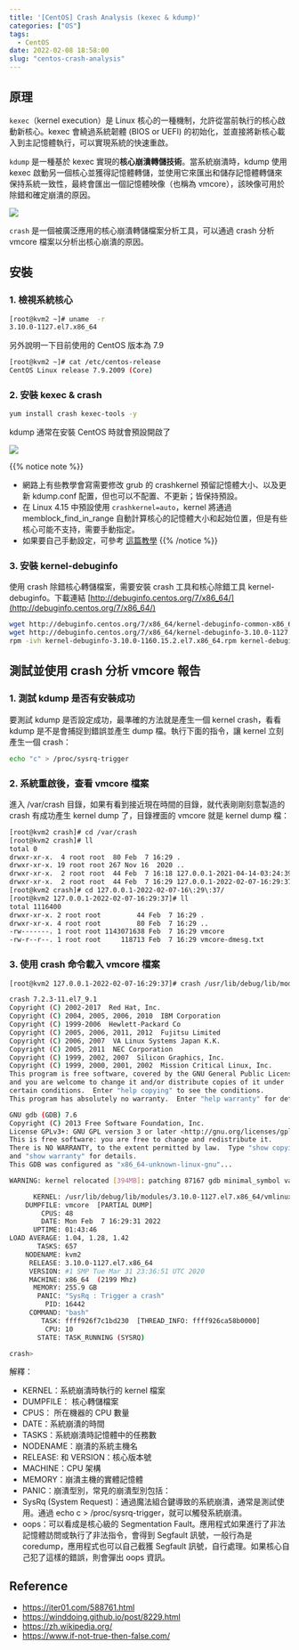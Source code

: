```yaml
---
title: '[CentOS] Crash Analysis (kexec & kdump)'
categories: ["OS"]
tags:
  - CentOS
date: 2022-02-08 18:58:00
slug: "centos-crash-analysis"
---
```

## 原理
`kexec`（kernel execution）是 Linux 核心的一種機制，允許從當前執行的核心啟動新核心。kexec 會繞過系統韌體 (BIOS or UEFI) 的初始化，並直接將新核心載入到主記憶體執行，可以實現系統的快速重啟。
<!--more-->
`kdump` 是一種基於 kexec 實現的**核心崩潰轉儲技術**。當系統崩潰時，kdump 使用 kexec 啟動另一個核心並獲得記憶體轉儲，並使用它來匯出和儲存記憶體轉儲來保持系統一致性，最終會匯出一個記憶體映像（也稱為 vmcore），該映像可用於除錯和確定崩潰的原因。

![](https://imgur.com/qVB7Gv4.png)

`crash` 是一個被廣泛應用的核心崩潰轉儲檔案分析工具，可以通過 crash 分析 vmcore 檔案以分析出核心崩潰的原因。

## 安裝

### 1. 檢視系統核心
```bash
[root@kvm2 ~]# uname  -r
3.10.0-1127.el7.x86_64
```
另外說明一下目前使用的 CentOS 版本為 7.9
```bash
[root@kvm2 ~]# cat /etc/centos-release
CentOS Linux release 7.9.2009 (Core)
```

### 2. 安裝 kexec & crash
```bash
yum install crash kexec-tools -y
```
kdump 通常在安裝 CentOS 時就會預設開啟了

![](https://imgur.com/3tNR6NA.png)

{{% notice note %}}
- 網路上有些教學會寫需要修改 grub 的 crashkernel 預留記憶體大小、以及更新 kdump.conf 配置，但也可以不配置、不更新；皆保持預設。
- 在 Linux 4.15 中預設使用 `crashkernel=auto`，kernel 將通過 memblock_find_in_range 自動計算核心的記憶體大小和起始位置，但是有些核心可能不支持，需要手動指定。
- 如果要自己手動設定，可參考 <a href="https://www.linuxtechi.com/how-to-enable-kdump-on-rhel-7-and-centos-7/">這篇教學</a>
{{% /notice %}}

### 3. 安裝 kernel-debuginfo
使用 crash 除錯核心轉儲檔案，需要安裝 crash 工具和核心除錯工具 kernel-debuginfo。下載連結 [http://debuginfo.centos.org/7/x86_64/](http://debuginfo.centos.org/7/x86_64/)
```bash
wget http://debuginfo.centos.org/7/x86_64/kernel-debuginfo-common-x86_64-3.10.0-1127.el7.x86_64.rpm
wget http://debuginfo.centos.org/7/x86_64/kernel-debuginfo-3.10.0-1127.el7.x86_64.rpm
rpm -ivh kernel-debuginfo-3.10.0-1160.15.2.el7.x86_64.rpm kernel-debuginfo-common-x86_64-3.10.0-1160.15.2.el7.x86_64.rpm
```

## 測試並使用 crash 分析 vmcore 報告
### 1.  測試 kdump 是否有安裝成功
要測試 kdump 是否設定成功，最準確的方法就是產生一個 kernel crash，看看 kdump 是不是會捕捉到錯誤並產生 dump 檔。執行下面的指令，讓 kernel 立刻產生一個 crash：
```bash
echo "c" > /proc/sysrq-trigger
```

### 2. 系統重啟後，查看 vmcore 檔案
進入 /var/crash 目錄，如果有看到接近現在時間的目錄，就代表剛剛刻意製造的 crash 有成功產生 kernel dump 了，目錄裡面的 vmcore 就是 kernel dump 檔：
```bash
[root@kvm2 crash]# cd /var/crash
[root@kvm2 crash]# ll
total 0
drwxr-xr-x.  4 root root  80 Feb  7 16:29 .
drwxr-xr-x. 19 root root 267 Nov 16  2020 ..
drwxr-xr-x.  2 root root  44 Feb  7 16:18 127.0.0.1-2021-04-14-03:24:39
drwxr-xr-x.  2 root root  44 Feb  7 16:29 127.0.0.1-2022-02-07-16:29:37
[root@kvm2 crash]# cd 127.0.0.1-2022-02-07-16\:29\:37/
[root@kvm2 127.0.0.1-2022-02-07-16:29:37]# ll
total 1116400
drwxr-xr-x. 2 root root         44 Feb  7 16:29 .
drwxr-xr-x. 4 root root         80 Feb  7 16:29 ..
-rw-------. 1 root root 1143071638 Feb  7 16:29 vmcore
-rw-r--r--. 1 root root     118713 Feb  7 16:29 vmcore-dmesg.txt
```

### 3.  使用 crash 命令載入 vmcore 檔案

```bash
[root@kvm2 127.0.0.1-2022-02-07-16:29:37]# crash /usr/lib/debug/lib/modules/3.10.0-1127.el7.x86_64/vmlinux vmcore

crash 7.2.3-11.el7_9.1
Copyright (C) 2002-2017  Red Hat, Inc.
Copyright (C) 2004, 2005, 2006, 2010  IBM Corporation
Copyright (C) 1999-2006  Hewlett-Packard Co
Copyright (C) 2005, 2006, 2011, 2012  Fujitsu Limited
Copyright (C) 2006, 2007  VA Linux Systems Japan K.K.
Copyright (C) 2005, 2011  NEC Corporation
Copyright (C) 1999, 2002, 2007  Silicon Graphics, Inc.
Copyright (C) 1999, 2000, 2001, 2002  Mission Critical Linux, Inc.
This program is free software, covered by the GNU General Public License,
and you are welcome to change it and/or distribute copies of it under
certain conditions.  Enter "help copying" to see the conditions.
This program has absolutely no warranty.  Enter "help warranty" for details.

GNU gdb (GDB) 7.6
Copyright (C) 2013 Free Software Foundation, Inc.
License GPLv3+: GNU GPL version 3 or later <http://gnu.org/licenses/gpl.html>
This is free software: you are free to change and redistribute it.
There is NO WARRANTY, to the extent permitted by law.  Type "show copying"
and "show warranty" for details.
This GDB was configured as "x86_64-unknown-linux-gnu"...

WARNING: kernel relocated [394MB]: patching 87167 gdb minimal_symbol values

      KERNEL: /usr/lib/debug/lib/modules/3.10.0-1127.el7.x86_64/vmlinux
    DUMPFILE: vmcore  [PARTIAL DUMP]
        CPUS: 48
        DATE: Mon Feb  7 16:29:31 2022
      UPTIME: 01:43:46
LOAD AVERAGE: 1.04, 1.28, 1.42
       TASKS: 657
    NODENAME: kvm2
     RELEASE: 3.10.0-1127.el7.x86_64
     VERSION: #1 SMP Tue Mar 31 23:36:51 UTC 2020
     MACHINE: x86_64  (2199 Mhz)
      MEMORY: 255.9 GB
       PANIC: "SysRq : Trigger a crash"
         PID: 16442
     COMMAND: "bash"
        TASK: ffff926f7c1bd230  [THREAD_INFO: ffff926ca58b0000]
         CPU: 10
       STATE: TASK_RUNNING (SYSRQ)

crash>

```

解釋：
- KERNEL：系統崩潰時執行的 kernel 檔案
- DUMPFILE： 核心轉儲檔案
- CPUS： 所在機器的 CPU 數量
- DATE：系統崩潰的時間
- TASKS：系統崩潰時記憶體中的任務數
- NODENAME：崩潰的系統主機名
- RELEASE: 和 VERSION：核心版本號
- MACHINE：CPU 架構
- MEMORY：崩潰主機的實體記憶體
- PANIC：崩潰型別，常見的崩潰型別包括：
- SysRq (System Request)：通過魔法組合鍵導致的系統崩潰，通常是測試使用。通過 echo c > /proc/sysrq-trigger，就可以觸發系統崩潰。
- oops：可以看成是核心級的 Segmentation Fault。應用程式如果進行了非法記憶體訪問或執行了非法指令，會得到 Segfault 訊號，一般行為是 coredump，應用程式也可以自己截獲 Segfault 訊號，自行處理。如果核心自己犯了這樣的錯誤，則會彈出 oops 資訊。

## Reference
- https://iter01.com/588761.html
- https://winddoing.github.io/post/8229.html
- https://zh.wikipedia.org/
- https://www.if-not-true-then-false.com/